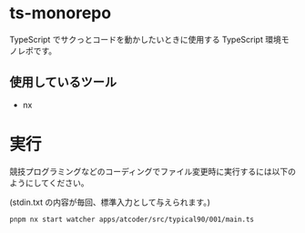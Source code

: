 # ts-monorepo

TypeScript でサクっとコードを動かしたいときに使用する TypeScript 環境モノレポです。

## 使用しているツール

- nx

# 実行

競技プログラミングなどのコーディングでファイル変更時に実行するには以下のようにしてください。

(stdin.txt の内容が毎回、標準入力として与えられます。)

```
pnpm nx start watcher apps/atcoder/src/typical90/001/main.ts
```
